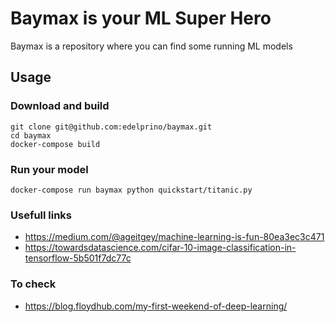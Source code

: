 # Baymax is your ML Super Hero
Baymax is a repository where you can find some running ML models

## Usage

### Download and build
```
git clone git@github.com:edelprino/baymax.git
cd baymax
docker-compose build
```

### Run your model
```
docker-compose run baymax python quickstart/titanic.py
```

### Usefull links
- https://medium.com/@ageitgey/machine-learning-is-fun-80ea3ec3c471
- https://towardsdatascience.com/cifar-10-image-classification-in-tensorflow-5b501f7dc77c



### To check
- https://blog.floydhub.com/my-first-weekend-of-deep-learning/
